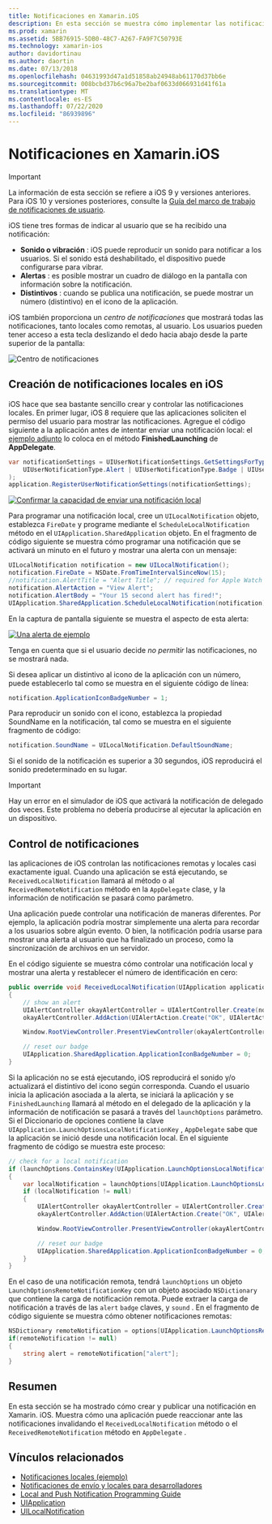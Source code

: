 ```yaml
---
title: Notificaciones en Xamarin.iOS
description: En esta sección se muestra cómo implementar las notificaciones locales en Xamarin. iOS. Se explican los distintos elementos de la interfaz de usuario de una notificación de iOS y se describen las API implicadas en la creación y visualización de una notificación.
ms.prod: xamarin
ms.assetid: 5BB76915-5DB0-48C7-A267-FA9F7C50793E
ms.technology: xamarin-ios
author: davidortinau
ms.author: daortin
ms.date: 07/13/2018
ms.openlocfilehash: 04631993d47a1d51858ab24948ab61170d37bb6e
ms.sourcegitcommit: 008bcbd37b6c96a7be2baf0633d066931d41f61a
ms.translationtype: MT
ms.contentlocale: es-ES
ms.lasthandoff: 07/22/2020
ms.locfileid: "86939896"
---
```

# <a name="notifications-in-xamarinios"></a>Notificaciones en Xamarin.iOS

> [!IMPORTANT]
> La información de esta sección se refiere a iOS 9 y versiones anteriores. Para iOS 10 y versiones posteriores, consulte la [Guía del marco de trabajo de notificaciones de usuario](~/ios/platform/user-notifications/index.md).

iOS tiene tres formas de indicar al usuario que se ha recibido una notificación:

- **Sonido o vibración** : iOS puede reproducir un sonido para notificar a los usuarios. Si el sonido está deshabilitado, el dispositivo puede configurarse para vibrar.
- **Alertas** : es posible mostrar un cuadro de diálogo en la pantalla con información sobre la notificación.
- **Distintivos** : cuando se publica una notificación, se puede mostrar un número (distintivo) en el icono de la aplicación.

iOS también proporciona un *centro de notificaciones* que mostrará todas las notificaciones, tanto locales como remotas, al usuario. Los usuarios pueden tener acceso a esta tecla deslizando el dedo hacia abajo desde la parte superior de la pantalla:

![Centro de notificaciones](local-notifications-in-ios-images/image13.png "Centro de notificaciones")

## <a name="creating-local-notifications-in-ios"></a>Creación de notificaciones locales en iOS

iOS hace que sea bastante sencillo crear y controlar las notificaciones locales.
En primer lugar, iOS 8 requiere que las aplicaciones soliciten el permiso del usuario para mostrar las notificaciones. Agregue el código siguiente a la aplicación antes de intentar enviar una notificación local: el [ejemplo adjunto](https://docs.microsoft.com/samples/xamarin/ios-samples/localnotifications) lo coloca en el método **FinishedLaunching** de **AppDelegate**.

```csharp
var notificationSettings = UIUserNotificationSettings.GetSettingsForTypes(
    UIUserNotificationType.Alert | UIUserNotificationType.Badge | UIUserNotificationType.Sound, null
);
application.RegisterUserNotificationSettings(notificationSettings);
```

[![Confirmar la capacidad de enviar una notificación local](local-notifications-in-ios-images/image0-sml.png "Confirmar la capacidad de enviar una notificación local")](local-notifications-in-ios-images/image0.png#lightbox)

Para programar una notificación local, cree un `UILocalNotification` objeto, establezca `FireDate` y programe mediante el `ScheduleLocalNotification` método en el `UIApplication.SharedApplication` objeto. En el fragmento de código siguiente se muestra cómo programar una notificación que se activará un minuto en el futuro y mostrar una alerta con un mensaje:

```csharp
UILocalNotification notification = new UILocalNotification();
notification.FireDate = NSDate.FromTimeIntervalSinceNow(15);
//notification.AlertTitle = "Alert Title"; // required for Apple Watch notifications
notification.AlertAction = "View Alert";
notification.AlertBody = "Your 15 second alert has fired!";
UIApplication.SharedApplication.ScheduleLocalNotification(notification);
```

En la captura de pantalla siguiente se muestra el aspecto de esta alerta:

[![Una alerta de ejemplo](local-notifications-in-ios-images/image2-sml.png)](local-notifications-in-ios-images/image2.png#lightbox)

Tenga en cuenta que si el usuario decide *no permitir* las notificaciones, no se mostrará nada.

Si desea aplicar un distintivo al icono de la aplicación con un número, puede establecerlo tal como se muestra en el siguiente código de línea:

```csharp
notification.ApplicationIconBadgeNumber = 1;
```

Para reproducir un sonido con el icono, establezca la propiedad SoundName en la notificación, tal como se muestra en el siguiente fragmento de código:

```csharp
notification.SoundName = UILocalNotification.DefaultSoundName;
```

Si el sonido de la notificación es superior a 30 segundos, iOS reproducirá el sonido predeterminado en su lugar.

> [!IMPORTANT]
> Hay un error en el simulador de iOS que activará la notificación de delegado dos veces. Este problema no debería producirse al ejecutar la aplicación en un dispositivo.

## <a name="handling-notifications"></a>Control de notificaciones

las aplicaciones de iOS controlan las notificaciones remotas y locales casi exactamente igual. Cuando una aplicación se está ejecutando, se `ReceivedLocalNotification` llamará al método o al `ReceivedRemoteNotification` método en la `AppDelegate` clase, y la información de notificación se pasará como parámetro.

Una aplicación puede controlar una notificación de maneras diferentes. Por ejemplo, la aplicación podría mostrar simplemente una alerta para recordar a los usuarios sobre algún evento. O bien, la notificación podría usarse para mostrar una alerta al usuario que ha finalizado un proceso, como la sincronización de archivos en un servidor.

En el código siguiente se muestra cómo controlar una notificación local y mostrar una alerta y restablecer el número de identificación en cero:

```csharp
public override void ReceivedLocalNotification(UIApplication application, UILocalNotification notification)
{
    // show an alert
    UIAlertController okayAlertController = UIAlertController.Create(notification.AlertAction, notification.AlertBody, UIAlertControllerStyle.Alert);
    okayAlertController.AddAction(UIAlertAction.Create("OK", UIAlertActionStyle.Default, null));

    Window.RootViewController.PresentViewController(okayAlertController, true, null);

    // reset our badge
    UIApplication.SharedApplication.ApplicationIconBadgeNumber = 0;
}
```

Si la aplicación no se está ejecutando, iOS reproducirá el sonido y/o actualizará el distintivo del icono según corresponda. Cuando el usuario inicia la aplicación asociada a la alerta, se iniciará la aplicación y se `FinishedLaunching` llamará al método en el delegado de la aplicación y la información de notificación se pasará a través del `launchOptions` parámetro. Si el Diccionario de opciones contiene la clave `UIApplication.LaunchOptionsLocalNotificationKey` , `AppDelegate` sabe que la aplicación se inició desde una notificación local. En el siguiente fragmento de código se muestra este proceso:

```csharp
// check for a local notification
if (launchOptions.ContainsKey(UIApplication.LaunchOptionsLocalNotificationKey))
{
    var localNotification = launchOptions[UIApplication.LaunchOptionsLocalNotificationKey] as UILocalNotification;
    if (localNotification != null)
    {
        UIAlertController okayAlertController = UIAlertController.Create(localNotification.AlertAction, localNotification.AlertBody, UIAlertControllerStyle.Alert);
        okayAlertController.AddAction(UIAlertAction.Create("OK", UIAlertActionStyle.Default, null));

        Window.RootViewController.PresentViewController(okayAlertController, true, null);

        // reset our badge
        UIApplication.SharedApplication.ApplicationIconBadgeNumber = 0;
    }
}
```

En el caso de una notificación remota, tendrá `launchOptions` un objeto `LaunchOptionsRemoteNotificationKey` con un objeto asociado `NSDictionary` que contiene la carga de notificación remota. Puede extraer la carga de notificación a través de las `alert` `badge` claves, y `sound` . En el fragmento de código siguiente se muestra cómo obtener notificaciones remotas:

```csharp
NSDictionary remoteNotification = options[UIApplication.LaunchOptionsRemoteNotificationKey];
if(remoteNotification != null)
{
    string alert = remoteNotification["alert"];
}
```

## <a name="summary"></a>Resumen

En esta sección se ha mostrado cómo crear y publicar una notificación en Xamarin. iOS. Muestra cómo una aplicación puede reaccionar ante las notificaciones invalidando el `ReceivedLocalNotification` método o el `ReceivedRemoteNotification` método en `AppDelegate` .

## <a name="related-links"></a>Vínculos relacionados

- [Notificaciones locales (ejemplo)](https://docs.microsoft.com/samples/xamarin/ios-samples/localnotifications)
- [Notificaciones de envío y locales para desarrolladores](https://developer.apple.com/notifications/)
- [Local and Push Notification Programming Guide](https://developer.apple.com/library/prerelease/content/documentation/NetworkingInternet/Conceptual/RemoteNotificationsPG/)
- [UIApplication](https://docs.microsoft.com/dotnet/api/uikit.uiapplication)
- [UILocalNotification](https://docs.microsoft.com/dotnet/api/uikit.UILocalNotification)
